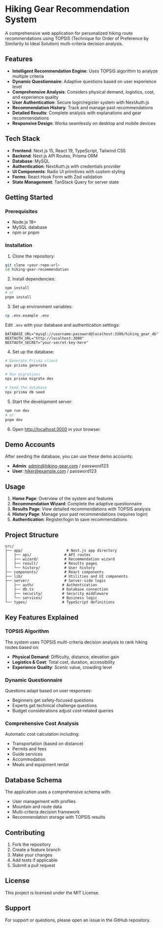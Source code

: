 # Hiking Gear Recommendation System

A comprehensive web application for personalized hiking route recommendations using TOPSIS (Technique for Order of Preference by Similarity to Ideal Solution) multi-criteria decision analysis.

## Features

- **Intelligent Recommendation Engine**: Uses TOPSIS algorithm to analyze multiple criteria
- **Dynamic Questionnaire**: Adaptive questions based on user experience level
- **Comprehensive Analysis**: Considers physical demand, logistics, cost, and experience quality
- **User Authentication**: Secure login/register system with NextAuth.js
- **Recommendation History**: Track and manage past recommendations
- **Detailed Results**: Complete analysis with explanations and gear recommendations
- **Responsive Design**: Works seamlessly on desktop and mobile devices

## Tech Stack

- **Frontend**: Next.js 15, React 19, TypeScript, Tailwind CSS
- **Backend**: Next.js API Routes, Prisma ORM
- **Database**: MySQL
- **Authentication**: NextAuth.js with credentials provider
- **UI Components**: Radix UI primitives with custom styling
- **Forms**: React Hook Form with Zod validation
- **State Management**: TanStack Query for server state

## Getting Started

### Prerequisites

- Node.js 18+ 
- MySQL database
- npm or pnpm

### Installation

1. Clone the repository:
```bash
git clone <your-repo-url>
cd hiking-gear-recommendation
```

2. Install dependencies:
```bash
npm install
# or
pnpm install
```

3. Set up environment variables:
```bash
cp .env.example .env
```

Edit `.env` with your database and authentication settings:
```env
DATABASE_URL="mysql://username:password@localhost:3306/hiking_gear_db"
NEXTAUTH_URL="http://localhost:3000"
NEXTAUTH_SECRET="your-secret-key-here"
```

4. Set up the database:
```bash
# Generate Prisma client
npx prisma generate

# Run migrations
npx prisma migrate dev

# Seed the database
npx prisma db seed
```

5. Start the development server:
```bash
npm run dev
# or
pnpm dev
```

6. Open [http://localhost:3000](http://localhost:3000) in your browser.

## Demo Accounts

After seeding the database, you can use these demo accounts:

- **Admin**: admin@hiking-gear.com / password123
- **User**: hiker@example.com / password123

## Usage

1. **Home Page**: Overview of the system and features
2. **Recommendation Wizard**: Complete the adaptive questionnaire
3. **Results Page**: View detailed recommendations with TOPSIS analysis
4. **History Page**: Manage your past recommendations (requires login)
5. **Authentication**: Register/login to save recommendations

## Project Structure

```
src/
├── app/                    # Next.js app directory
│   ├── api/               # API routes
│   ├── wizard/            # Recommendation wizard
│   ├── result/            # Results pages
│   └── history/           # User history
├── components/            # React components
├── lib/                   # Utilities and UI components
├── server/                # Server-side logic
│   ├── auth/             # Authentication
│   ├── db.ts             # Database connection
│   ├── security/         # Security middleware
│   └── services/         # Business logic
└── types/                # TypeScript definitions
```

## Key Features Explained

### TOPSIS Algorithm
The system uses TOPSIS multi-criteria decision analysis to rank hiking routes based on:
- **Physical Demand**: Difficulty, distance, elevation gain
- **Logistics & Cost**: Total cost, duration, accessibility
- **Experience Quality**: Scenic value, crowding level

### Dynamic Questionnaire
Questions adapt based on user responses:
- Beginners get safety-focused questions
- Experts get technical challenge questions
- Budget considerations adjust cost-related queries

### Comprehensive Cost Analysis
Automatic cost calculation including:
- Transportation (based on distance)
- Permits and fees
- Guide services
- Accommodation
- Meals and equipment rental

## Database Schema

The application uses a comprehensive schema with:
- User management with profiles
- Mountain and route data
- Multi-criteria decision framework
- Recommendation storage with TOPSIS results

## Contributing

1. Fork the repository
2. Create a feature branch
3. Make your changes
4. Add tests if applicable
5. Submit a pull request

## License

This project is licensed under the MIT License.

## Support

For support or questions, please open an issue in the GitHub repository.